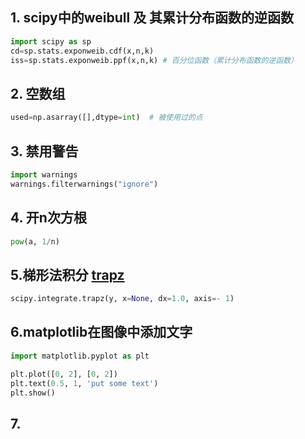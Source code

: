 ## 1. scipy中的weibull 及 其累计分布函数的逆函数

```python
import scipy as sp
cd=sp.stats.exponweib.cdf(x,n,k)
iss=sp.stats.exponweib.ppf(x,n,k) # 百分位函数（累计分布函数的逆函数）
```

## 2. 空数组

```python
used=np.asarray([],dtype=int)  # 被使用过的点
```

## 3. 禁用警告

```python
import warnings
warnings.filterwarnings("ignore")
```

## 4. 开n次方根

```python
pow(a, 1/n)
```

## 5.梯形法积分  [trapz](https://docs.scipy.org/doc/scipy/reference/generated/scipy.integrate.trapz.html?highlight=trapz#scipy.integrate.trapz)

```python
scipy.integrate.trapz(y, x=None, dx=1.0, axis=- 1)
```

## 6.matplotlib在图像中添加文字

```python
import matplotlib.pyplot as plt

plt.plot([0, 2], [0, 2])
plt.text(0.5, 1, 'put some text')
plt.show()
```

## 7.